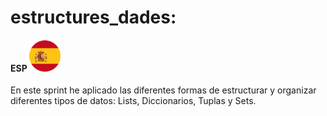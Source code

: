 # estructures_dades: 

#### ESP <img src="iconoespaña.png" width="50" height="50">
En este sprint he aplicado las diferentes formas de estructurar y organizar diferentes tipos de datos: Lists, Diccionarios, Tuplas y Sets.
